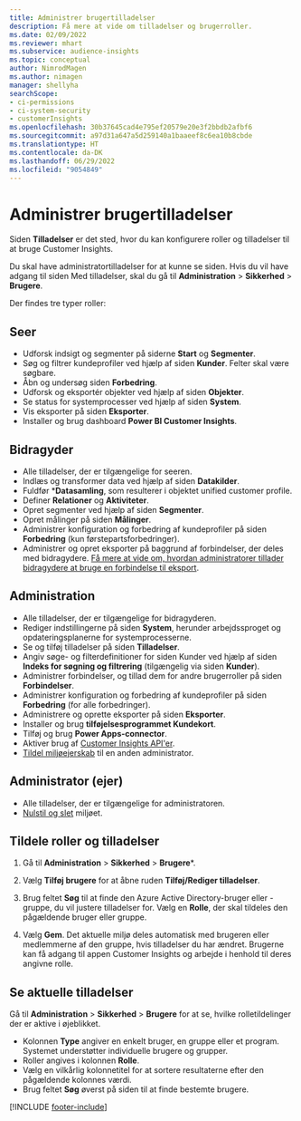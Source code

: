 ```yaml
---
title: Administrer brugertilladelser
description: Få mere at vide om tilladelser og brugerroller.
ms.date: 02/09/2022
ms.reviewer: mhart
ms.subservice: audience-insights
ms.topic: conceptual
author: NimrodMagen
ms.author: nimagen
manager: shellyha
searchScope:
- ci-permissions
- ci-system-security
- customerInsights
ms.openlocfilehash: 30b37645cad4e795ef20579e20e3f2bbdb2afbf6
ms.sourcegitcommit: a97d31a647a5d259140a1baaeef8c6ea10b8cbde
ms.translationtype: HT
ms.contentlocale: da-DK
ms.lasthandoff: 06/29/2022
ms.locfileid: "9054849"
---
```

# <a name="manage-user-permissions"></a>Administrer brugertilladelser

Siden **Tilladelser** er det sted, hvor du kan konfigurere roller og tilladelser til at bruge Customer Insights.

Du skal have administratortilladelser for at kunne se siden. Hvis du vil have adgang til siden Med tilladelser, skal du gå til **Administration** > **Sikkerhed** > **Brugere**.

Der findes tre typer roller:

## <a name="viewer"></a>Seer

- Udforsk indsigt og segmenter på siderne **Start** og **Segmenter**.
- Søg og filtrer kundeprofiler ved hjælp af siden **Kunder**. Felter skal være søgbare.
- Åbn og undersøg siden **Forbedring**.
- Udforsk og eksportér objekter ved hjælp af siden **Objekter**.
- Se status for systemprocesser ved hjælp af siden **System**.
- Vis eksporter på siden **Eksporter**.
- Installer og brug dashboard **Power BI Customer Insights**.

## <a name="contributor"></a>Bidragyder

- Alle tilladelser, der er tilgængelige for seeren.
- Indlæs og transformer data ved hjælp af siden **Datakilder**.
- Fuldfør ***Datasamling**, som resulterer i objektet unified customer profile.
- Definer **Relationer** og **Aktiviteter**.
- Opret segmenter ved hjælp af siden **Segmenter**.
- Opret målinger på siden **Målinger**.
- Administrer konfiguration og forbedring af kundeprofiler på siden **Forbedring** (kun førstepartsforbedringer).
- Administrer og opret eksporter på baggrund af forbindelser, der deles med bidragydere. [Få mere at vide om, hvordan administratorer tillader bidragydere at bruge en forbindelse til eksport](connections.md#allow-contributors-to-use-a-connection-for-exports).

## <a name="admin"></a>Administration

- Alle tilladelser, der er tilgængelige for bidragyderen.
- Rediger indstillingerne på siden **System**, herunder arbejdssproget og opdateringsplanerne for systemprocesserne.
- Se og tilføj tilladelser på siden **Tilladelser**.
- Angiv søge- og filterdefinitioner for siden Kunder ved hjælp af siden **Indeks for søgning og filtrering** (tilgængelig via siden **Kunder**).
- Administrer forbindelser, og tillad dem for andre brugerroller på siden **Forbindelser**.
- Administrer konfiguration og forbedring af kundeprofiler på siden **Forbedring** (for alle forbedringer).
- Administrere og oprette eksporter på siden **Eksporter**.
- Installer og brug **tilføjelsesprogrammet Kundekort**.
- Tilføj og brug **Power Apps-connector**.
- Aktiver brug af [Customer Insights API'er](apis.md).
- [Tildel miljøejerskab](manage-environments.md#change-the-owner-of-an-environment) til en anden administrator.

## <a name="admin-owner"></a>Administrator (ejer)

- Alle tilladelser, der er tilgængelige for administratoren.
- [Nulstil og slet](manage-environments.md#reset-an-existing-environment-preview) miljøet.

## <a name="assign-roles-and-permissions"></a>Tildele roller og tilladelser

1. Gå til **Administration** > **Sikkerhed** > **Brugere***.

1. Vælg **Tilføj brugere** for at åbne ruden **Tilføj/Rediger tilladelser**.

1. Brug feltet **Søg** til at finde den Azure Active Directory-bruger eller -gruppe, du vil justere tilladelser for. Vælg en **Rolle**, der skal tildeles den pågældende bruger eller gruppe.

1. Vælg **Gem**. Det aktuelle miljø deles automatisk med brugeren eller medlemmerne af den gruppe, hvis tilladelser du har ændret. Brugerne kan få adgang til appen Customer Insights og arbejde i henhold til deres angivne rolle.

## <a name="view-current-permissions"></a>Se aktuelle tilladelser

Gå til **Administration** > **Sikkerhed** > **Brugere** for at se, hvilke rolletildelinger der er aktive i øjeblikket.

- Kolonnen **Type** angiver en enkelt bruger, en gruppe eller et program. Systemet understøtter individuelle brugere og grupper.
- Roller angives i kolonnen **Rolle**.
- Vælg en vilkårlig kolonnetitel for at sortere resultaterne efter den pågældende kolonnes værdi.
- Brug feltet **Søg** øverst på siden til at finde bestemte brugere.


[!INCLUDE [footer-include](includes/footer-banner.md)]
